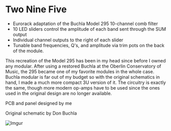 # Two Nine Five

* Eurorack adaptation of the Buchla Model 295 10-channel comb filter
* 10 LED sliders control the amplitude of each band sent through the SUM output
* Individual channel outputs to the right of each slider
* Tunable band frequencies, Q's, and amplitude via trim pots on the back of the module.

This recreation of the Model 295 has been in my head since before I owned any modular. After using a restored Buchla at the Oberlin Conservatory of Music, the 295 became one of my favorite modules in the whole case. Buchla modular is far out of my budget so with the original schematics in hand, I made a much more compact 3U version of it. The circuitry is exactly the same, though more modern op-amps have to be used since the ones used in the original design are no longer available.

PCB and panel designed by me

Original schematic by Don Buchla

![Imgur](https://i.imgur.com/43DXM32.jpg)
